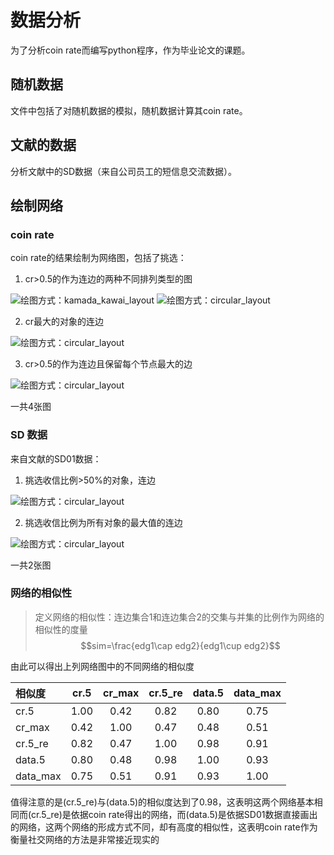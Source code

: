 # 数据分析

为了分析coin rate而编写python程序，作为毕业论文的课题。

## 随机数据

文件中包括了对随机数据的模拟，随机数据计算其coin rate。

## 文献的数据

分析文献中的SD数据（来自公司员工的短信息交流数据）。

## 绘制网络

### coin rate

coin rate的结果绘制为网络图，包括了挑选：

1. cr>0.5的作为连边的两种不同排列类型的图

![绘图方式：kamada_kawai_layout](.\data\network_sd\network_SD01_u500_c.5.png )
![绘图方式：circular_layout](.\data\network_sd\network_SD01_u500_c_by_circular_.5.png)

2. cr最大的对象的连边

![绘图方式：circular_layout](.\data\network_sd\network_SD01_u500_c_by_circular_max.png)

3. cr>0.5的作为连边且保留每个节点最大的边

![绘图方式：circular_layout](.\data\network_sd\network_SD01_u500_c_by_circular_re.png)

一共4张图  

### SD 数据

来自文献的SD01数据：

1. 挑选收信比例>50%的对象，连边

![绘图方式：circular_layout](.\data\network_sd\network_SD01_u500_data_by_circular.png)

2. 挑选收信比例为所有对象的最大值的连边

![绘图方式：circular_layout](.\data\network_sd\network_SD01_u500_data_by_circular_max.png)

一共2张图

### 网络的相似性

>定义网络的相似性：连边集合1和连边集合2的交集与并集的比例作为网络的相似性的度量
>$$sim=\frac{edg1\cap edg2}{edg1\cup edg2}$$

由此可以得出上列网络图中的不同网络的相似度  

| 相似度 |cr.5|cr_max|cr.5_re|data.5|data_max|
| :----- | :-----: | :-----: | :-----: | :-----: | :-----: |
|cr.5|1.00|0.42|0.82|0.80|0.75|
|cr_max|0.42|1.00|0.47|0.48|0.51|
|cr.5_re|0.82|0.47|1.00|0.98|0.91|
|data.5|0.80|0.48|0.98|1.00|0.93|
|data_max|0.75|0.51|0.91|0.93|1.00|

值得注意的是(cr.5_re)与(data.5)的相似度达到了0.98，这表明这两个网络基本相同而(cr.5_re)是依据coin rate得出的网络，而(data.5)是依据SD01数据直接画出的网络，这两个网络的形成方式不同，却有高度的相似性，这表明coin rate作为衡量社交网络的方法是非常接近现实的
